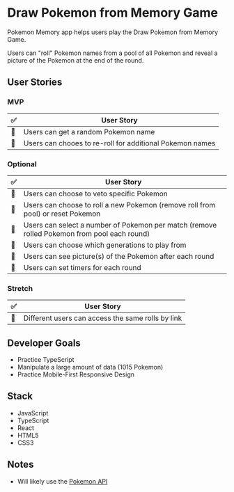 # Draw Pokemon from Memory Game
Pokemon Memory app helps users play the Draw Pokemon from Memory Game.

Users can "roll" Pokemon names from a pool of all Pokemon and reveal a picture of the Pokemon at the end of the round.

## User Stories

### MVP
| :white_check_mark: | User Story |
| --- | --- |
| :black_square_button: | Users can get a random Pokemon name |
| :black_square_button: | Users can chooes to re-roll for additional Pokemon names |

### Optional
| :white_check_mark: | User Story |
| --- | --- |
| :black_square_button: | Users can choose to veto specific Pokemon |
| :black_square_button: | Users can choose to roll a new Pokemon (remove roll from pool) or reset Pokemon |
| :black_square_button: | Users can select a number of Pokemon per match (remove rolled Pokemon from pool each round) |
| :black_square_button: | Users can choose which generations to play from |
| :black_square_button: | Users can see picture(s) of the Pokemon after each round |
| :black_square_button: | Users can set timers for each round |

### Stretch
| :white_check_mark: | User Story |
| --- | --- |
| :black_square_button: | Different users can access the same rolls by link |

## Developer Goals
- Practice TypeScript
- Manipulate a large amount of data (1015 Pokemon)
- Practice Mobile-First Responsive Design

## Stack
- JavaScript
- TypeScript
- React
- HTML5
- CSS3

## Notes
- Will likely use the [Pokemon API](https://pokeapi.co/)